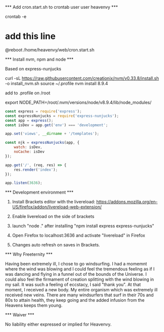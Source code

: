 *** Add cron.start.sh to crontab user user heavenvy ***

crontab -e

# add this line
@reboot /home/heavenvy/web/cron.start.sh

*** Install nvm, npm and node ***

Based on express-nunjucks

curl -sL https://raw.githubusercontent.com/creationix/nvm/v0.33.8/install.sh -o install_nvm.sh
source ~/.profile
nvm install 8.9.4

add to .profile on /root

export NODE_PATH=/root/.nvm/versions/node/v8.9.4/lib/node_modules/


```javascript
const express = require('express');
const expressNunjucks = require('express-nunjucks');
const app = express();
const isDev = app.get('env') === 'development';

app.set('views', __dirname + '/templates');

const njk = expressNunjucks(app, {
    watch: isDev,
    noCache: isDev
});

app.get('/', (req, res) => {
    res.render('index');
});

app.listen(3636);
```

*** Development environment ***

1. Install Brackets editor with the livereload:
https://addons.mozilla.org/en-US/firefox/addon/livereload-web-extension/

2. Enable livereload on the side of brackets

3. launch "node ." after installing "npm install express express-nunjucks"

4. Open Firefox to localhost:3636 and activate "livereload" in Firefox

5. Changes auto refresh on saves in Brackets.


*** Why Freeternity ***

Having been extremely ill, I chose to go windsurfing.  I had a momemnt where the wind was blowing and I could feel the tremendous feeling as if I was dancing and flying in a funnel out of the bounds of the Universe.  I could also feel the firmament of creation splitting with the wind blowing in my sail.  It was such a feeling of eccstacy, I said "thank you".  At that moment, I received a new body.  My entire organism which was extremely ill received new veins. There are many windsurfers that surf in their 70s and 80s to attain health, they keep going and the added infusion from the Heavens keeps them young.

*** Waiver ***

No liability either expressed or implied for Heavenvy.
